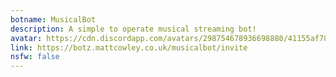 ```yaml
---
botname: MusicalBot
description: A simple to operate musical streaming bot!
avatar: https://cdn.discordapp.com/avatars/298754678936698880/41155af78c265dbbf9bb231e60c86a78.png
link: https://botz.mattcowley.co.uk/musicalbot/invite
nsfw: false
---
```

